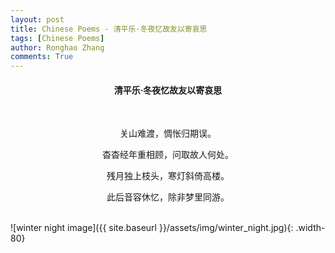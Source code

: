 ```yaml
---
layout: post
title: Chinese Poems - 清平乐·冬夜忆故友以寄哀思
tags: [Chinese Poems]
author: Ronghao Zhang
comments: True 
---
```


<div align = "center">
    
</div>

<div align = "center">
    <h4>清平乐·冬夜忆故友以寄哀思</h4>
    <br>
    <p>关山难渡，惆怅归期误。</p>
    <p>杳杳经年重相顾，问取故人何处。</p>
    <p>残月独上枝头，寒灯斜倚高楼。</p>
    <p>此后音容休忆，除非梦里同游。</p>
</div>
<br>
![winter night image]({{ site.baseurl }}/assets/img/winter_night.jpg){: .width-80}